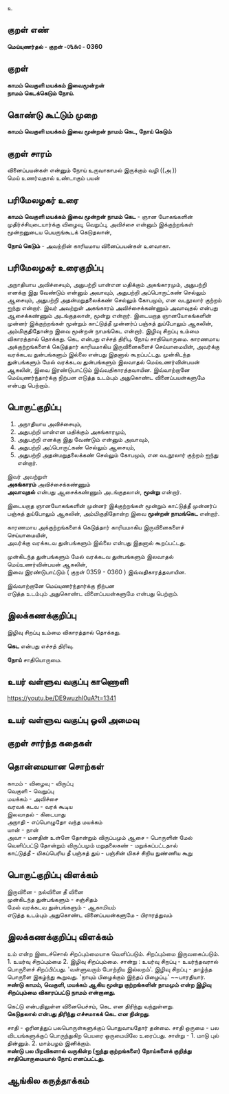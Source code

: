 உ

## குறள் எண் 

**மெய்யுணர்தல் - குறள் -௦௩௬௦ - 0360**  

## குறள் 

**காமம் வெகுளி மயக்கம் இவைமூன்றன்  
நாமம் கெடக்கெடும் நோய்.**

## கொண்டு கூட்டும் முறை

**காமம் வெகுளி மயக்கம் இவை மூன்றன் நாமம் கெட, நோய் கெடும்**

## குறள் சாரம் 

வினைப்பயன்கள் என்னும் நோய் உருவாகாமல் இருக்கும் வழி   ((அ ))  
மெய் உணர்வதால் உண்டாகும் பயன்  

## பரிமேலழகர் உரை

**காமம் வெகுளி மயக்கம் இவை மூன்றன் நாமம் கெட** - ஞான யோகங்களின் முதிர்ச்சியுடையார்க்கு விழைவு, வெறுப்பு, அவிச்சை என்னும் இக்குற்றங்கள் மூன்றனுடைய பெயருங்கூடக் கெடுதலான்,  

**நோய் கெடும்** - அவற்றின் காரியமாய வினைப்பயன்கள் உளவாகா.  


## பரிமேலழகர் உரைகுறிப்பு   

அநாதியாய அவிச்சையும், அதுபற்றி யான்என மதிக்கும் அகங்காரமும், அதுபற்றி எனக்கு இது வேண்டும் என்னும் அவாவும், அதுபற்றி அப்பொருட்கண் செல்லும் ஆசையும், அதுபற்றி அதன்மறுதலைக்கண் செல்லும் கோபமும், என வடநூலார் குற்றம் ஐந்து என்றார். இவர் அவற்றுள் அகங்காரம் அவிச்சைக்கண்ணும் அவாவுதல் என்பது ஆசைக்கண்ணும் அடங்குதலான், மூன்று என்றார். இடையறாத ஞானயோகங்களின் முன்னர் இக்குற்றங்கள் மூன்றும் காட்டுத்தீ முன்னர்ப் பஞ்சுத் துய்போலும் ஆகலின், அம்மிகுதிதோன்ற இவை மூன்றன் நாமங்கெட என்றார். இழிவு சிறப்பு உம்மை விகாரத்தால் தொக்கது. கெட என்பது எச்சத் திரிபு. நோய் சாதியொருமை. காரணமாய அக்குற்றங்களைக் கெடுத்தார் காரியமாகிய இருவினைகளைச் செய்யாமையின், அவர்க்கு வரக்கடவ துன்பங்களும் இல்லை என்பது இதனால் கூறப்பட்டது. முன்கிடந்த துன்பங்களும் மேல் வரக்கடவ துன்பங்களும் இலவாதல் மெய்உணர்வின்பயன் ஆகலின், இவை இரண்டுபாட்டும் இவ்வதிகாரத்தவாயின. இவ்வாற்றானே மெய்யுணர்ந்தார்க்கு நிற்பன எடுத்த உடம்பும் அதுகொண்ட வினைப்பயன்களுமே என்பது பெற்றாம்.  

## பொருட்குறிப்பு 

1. அநாதியாய அவிச்சையும்,  
2. அதுபற்றி யான்என மதிக்கும் அகங்காரமும்,  
3. அதுபற்றி எனக்கு இது வேண்டும் என்னும் அவாவும்,  
4. அதுபற்றி அப்பொருட்கண் செல்லும் ஆசையும்,  
5. அதுபற்றி அதன்மறுதலைக்கண் செல்லும் கோபமும், என வடநூலார் குற்றம் ஐந்து என்றார். 

இவர் அவற்றுள்   
**அகங்காரம்** அவிச்சைக்கண்ணும்   
**அவாவுதல்** என்பது ஆசைக்கண்ணும் அடங்குதலான், **மூன்று** என்றார்.  

இடையறாத ஞானயோகங்களின் முன்னர் இக்குற்றங்கள் மூன்றும் காட்டுத்தீ முன்னர்ப் பஞ்சுத் துய்போலும் ஆகலின், அம்மிகுதிதோன்ற இவை **மூன்றன் நாமங்கெட** என்றார்.  
  
காரணமாய அக்குற்றங்களைக் கெடுத்தார் காரியமாகிய இருவினைகளைச் செய்யாமையின்,  
அவர்க்கு வரக்கடவ துன்பங்களும் இல்லை என்பது இதனால் கூறப்பட்டது.    

முன்கிடந்த துன்பங்களும் மேல் வரக்கடவ துன்பங்களும் இலவாதல் மெய்உணர்வின்பயன் ஆகலின்,  
இவை இரண்டுபாட்டும் ( குறள் 0359 - 0360 ) இவ்வதிகாரத்தவாயின.  

இவ்வாற்றானே மெய்யுணர்ந்தார்க்கு நிற்பன  
எடுத்த உடம்பும் அதுகொண்ட வினைப்பயன்களுமே என்பது பெற்றாம்.    

## இலக்கணக்குறிப்பு  

இழிவு சிறப்பு உம்மை விகாரத்தால் தொக்கது.   

**கெட**  என்பது எச்சத் திரிவு.   

**நோய்**  சாதியொருமை.  

## உயர் வள்ளுவ வகுப்பு காணொளி

https://youtu.be/DE9wuzhI0uA?t=1341

## உயர் வள்ளுவ வகுப்பு ஒலி அமைவு 

 
## குறள் சார்ந்த கதைகள் 


## தொன்மையான சொற்கள்

காமம் - விழைவு - விருப்பு      
வெகுளி - வெறுப்பு   
மயக்கம் - அவிச்சை   
வரவக் கடவ  - வரக் கூடிய  
இலவாதல்    - கிடையாது    
அநாதி - எப்பொழுதோ வந்த மயக்கம்   
யான் - நான்   
அவா - மனதின் உள்ளே தோன்றும் விருப்பமும் 
ஆசை - பொருளின் மேல் வெளிப்பட்டு தோன்றும் விருப்பமும்
மறுதலைகண் - மறுக்கப்பட்டதால்   
காட்டுத்தீ - மிகப்பெரிய தீ 
பஞ்சுத் துய் - பஞ்சின் மிகச் சிறிய நுண்ணிய கூறு 

## பொருட்குறிப்பு விளக்கம்

இருவினை - நல்வினை தீ வினை      
முன்கிடந்த துன்பங்களும் - சஞ்சிதம்   
மேல் வரக்கடவ துன்பங்களும் - ஆகாமியம்   
எடுத்த உடம்பும் அதுகொண்ட வினைப்பயன்களுமே - பிராரத்துவம் 

## இலக்கணக்குறிப்பு விளக்கம்

உம் என்ற இடைச்சொல் சிறப்பும்மையாக வெளிப்படும். சிறப்பும்மை இருவகைப்படும். 1. உயர்வு சிறப்பும்மை 2. இழிவு சிறப்பும்மை. சான்று : உயர்வு சிறப்பு - உயர்ந்தவரால் பொருளைச் சிறப்பிப்பது. 'வள்ளுவரும் போற்றிய இல்லறம்'.  இழிவு சிறப்பு - தாழ்ந்த பொருளை இகழ்ந்து கூறுவது. 'நாயும் பிழைக்கும் இந்தப் பிழைப்பு.' ~~பாரதியார்.    
**ஈண்டு காமம், வெகுளி, மயக்கம் ஆகிய மூன்று குற்றங்களின் நாமமும் என்ற இழிவு சிறப்பும்மை விகாரப்பட்டு நாமம் என்றானது.**    

கெட்டு என்பதிலுள்ள வினையெச்சம், கெட என திரிந்து வந்துள்ளது.  
**கெடுதலால் என்பது திரிந்து எச்சமாகக் கெட என நின்றது.**     

சாதி - ஓரினத்துப் பலபொருள்களுக்குப் பொதுவாயதோர் தன்மை.  சாதி ஒருமை - பல விடயங்களுக்குப் பொருந்துகிற பெயரை ஒருமையிலே உரைப்பது. சான்று - 1. மாடு புல் தின்னும். 2. மாம்பழம் இனிக்கும்.   
**ஈண்டு பல பிறவிகளால் வருகின்ற (ஐந்து குற்றங்களை) நோய்களைக் குறித்து சாதியொருமையால் நோய் எனப்பட்டது.** 

## ஆங்கில கருத்தாக்கம் 


